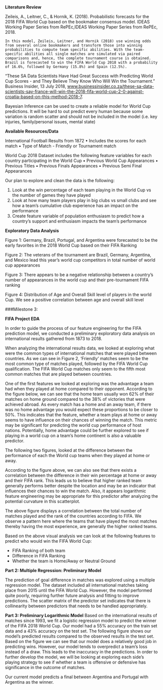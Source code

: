 **Literature Review**

Zeileis, A., Leitner, C., & Hornik, K. (2018). Probabilistic forecasts for the 2018 FIFA World Cup based on the bookmaker consensus model. IDEAS Working Paper Series from RePEc,IDEAS Working Paper Series from RePEc, 2018.
	
	In this model, Zeileis, Leitner, and Hornik (2018) use winning odds from several online bookmakers and transform those into winning probabilities to compute team specific abilities. With the team-specific abilities all single matches are simulated via paired comparisons and, hence, the complete tournament course is obtained. Brazil is forecasted to win the FIFA World Cup 2018 with a probability of 16.6%, followed by Germany (15.8%) and Spain (12.5%).

“These SA Data Scientists Have Had Great Success with Predicting World Cup Scores - and They Believe 
They Know Who Will Win the Tournament.” Business Insider, 13 July 2018, 
www.businessinsider.co.za/these-sa-data-scientists-say-france-will-win-the-2018-fifa-world-cup-2-0-against-croatia-based-on-this-method-2018-7.

Bayesian Inference can be used to create a reliable model for World Cup predictions.  It 
will be hard to out predict every human because some variation is random scatter and should not be included in the model (i.e. key injuries, family/personal issues, mental state)


**Available Resources/Data**

International Football Results from 1872
•	Includes the scores for each match
•	Type of Match - Friendly or Tournament match

World Cup 2018 Dataset includes the following feature variables for each country participating in the World Cup
•	Previous World Cup Appearances
•	Previous Titles
•	Previous Finals Appearances
•	Previous Semi Final Appearances

Our plan to explore and clean the data is the following:
1.	Look at the win percentage of each team playing in the World Cup vs the number of games they have played
2.	Look at how many team players play in big clubs vs small clubs and see how a team’s cumulative club experience has an impact on the performance 
3.	Create feature variable of population enthusiasm to predict how a country’s support and enthusiasm impacts the team’s performance 

**Exploratory Data Analysis**


Figure 1: Germany, Brazil, Portugal, and Argentina were forecasted to be the early favorites in the 2018 World Cup based on their FIFA Ranking
 


Figure 2: The veterans of the tournament are Brazil, Germany, Argentina, and Mexico lead this year’s world cup competitors in total number of world cup appearances
 















Figure 3: There appears to be a negative relationship between a country’s number of appearances in the world cup and their pre-tournament FIFA ranking
 

Figure 4: Distribution of Age and Overall Skill level of players in the world Cup. We see a positive correlation between age and overall skill level








###Milestone 3: 

**FIFA Project EDA**

In order to guide the process of our feature engineering for the FIFA prediction model, we conducted a preliminary exploratory data analysis on international results gathered from 1873 to 2018. 

When analyzing the international results data, we looked at exploring what were the common types of international matches that were played between countries. As we can see in Figure 2, ‘Friendly’ matches seem to be the most common type of matches played, followed by the FIFA World Cup qualification. The FIFA World Cup matches only seem to the fifth most common matches that are played between countries. 


 














One of the first features we looked at exploring was the advantage a team had when they played at home compared to their opponent. According to the figure below, we can see that the home team usually won 62% of their matches on home ground compared to the 38% of victories that were achieved abroad.  As every match has a home and an away team, if there was no home advantage you would expect these proportions to be closer to 50%. This indicates that the feature, whether a team plays at home or away seems to have influence on their chances of winning the match.  This metric may be significant for predicting the world cup performance of host nations.  Potentially, home advantage could be further explored to see if playing in a world cup on a team’s home continent is also a valuable predictor.

















The following two figures, looked at the difference between the performance of each the World cup teams when they played at home or away. 

 
 

According to the figure above, we can also see that there exists a correlation between the difference in their win percentage at home or away and their FIFA rank. This leads us to believe that higher ranked team generally performs better despite the location and may be an indicator that influences their chances to win the match.  Also, it appears logarithmic feature engineering may be appropriate for this predictor after analyzing the potential curvature in this scatterplot.
 
The above figure displays a correlation between the total number of matches played and the rank of the countries according to FIFA. We observe a pattern here where the teams that have played the most matches thereby having the most experience, are generally the higher ranked teams. 

Based on the above visual analysis we can look at the following features to predict who would win the FIFA World Cup:
-	FIFA Ranking of both team
-	Difference in FIFA Ranking
-	Whether the team is Home/Away or Neutral Ground

**Part 2: Multiple Regression: Preliminary Model**

The prediction of goal difference in matches was explored using a multiple regression model.  The dataset included all international matches taking place from 2015 until the FIFA World Cup. 
However, the model performed quite poorly, requiring further future analysis and fitting to improve predictions.  The scatter matrix of the predictor set indicates that there is collinearity between predictors that needs to be handled appropriately.

 









 














**Part 3: Preliminary Logarithmic Model**
Based on the international results of matches since 1993, we fit a logistic regression model to predict the winner of the FIFA 2018 World Cup. Our model had a 55% accuracy on the train set data and a 43% accuracy on the test set. The following figure shows our model’s predicted results compared to the observed results in the test set. Based on the figure we can see that our model does a relatively good job in predicting wins. However, our model tends to overpredict a team’s loss instead of a draw. This leads to the inaccuracy in the predictions. In order to further develop the model, we will be looking at exploring each side’s playing strategy to see if whether a team is offensive or defensive has significance in the outcome of matches. 






















Our current model predicts a final between Argentina and Portugal with Argentina as the winner. 
 
